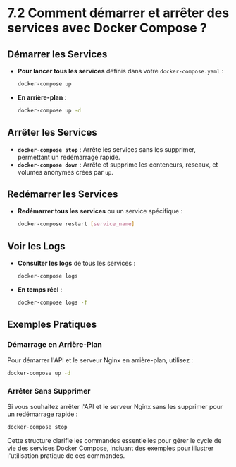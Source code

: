 # 7.2 Comment démarrer et arrêter des services avec Docker Compose ?

## Démarrer les Services

- **Pour lancer tous les services** définis dans votre `docker-compose.yaml` :
  ```bash
  docker-compose up
  ```
- **En arrière-plan** :
  ```bash
  docker-compose up -d
  ```

## Arrêter les Services

- **`docker-compose stop`** : Arrête les services sans les supprimer, permettant un redémarrage rapide.
- **`docker-compose down`** : Arrête et supprime les conteneurs, réseaux, et volumes anonymes créés par `up`.

## Redémarrer les Services

- **Redémarrer tous les services** ou un service spécifique :
  ```bash
  docker-compose restart [service_name]
  ```

## Voir les Logs

- **Consulter les logs** de tous les services :
  ```bash
  docker-compose logs
  ```
- **En temps réel** :
  ```bash
  docker-compose logs -f
  ```

## Exemples Pratiques

### Démarrage en Arrière-Plan

Pour démarrer l'API et le serveur Nginx en arrière-plan, utilisez :

```bash
docker-compose up -d
```

### Arrêter Sans Supprimer

Si vous souhaitez arrêter l'API et le serveur Nginx sans les supprimer pour un redémarrage rapide :

```bash
docker-compose stop
```

Cette structure clarifie les commandes essentielles pour gérer le cycle de vie des services Docker Compose, incluant des exemples pour illustrer l'utilisation pratique de ces commandes.
